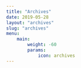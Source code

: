 ```yaml
---
title: "Archives"
date: 2019-05-28
layout: "archives"
slug: "archives"
menu:
    main:
        weight: -60
        params:
            icon: archives
---
```

